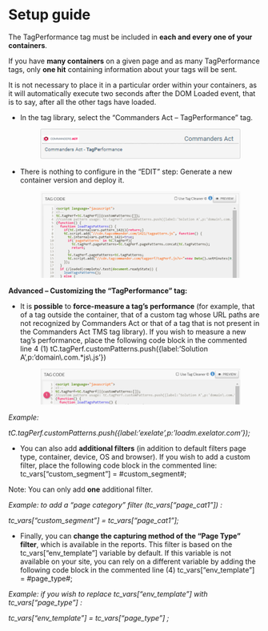 # Setup guide

The TagPerformance tag must be included in **each and every one of your containers**.

If you have **many containers** on a given page and as many TagPerformance tags, only **one hit** containing information about your tags will be sent.

It is not necessary to place it in a particular order within your containers, as it will automatically execute two seconds after the DOM Loaded event, that is to say, after all the other tags have loaded.

*   In the tag library, select the “Commanders Act – TagPerformance” tag.

    <figure><img src="../../../../../../../.gitbook/assets/image (319).png" alt=""><figcaption></figcaption></figure>
*   There is nothing to configure in the “EDIT” step: Generate a new container version and deploy it.

    <figure><img src="../../../../../../../.gitbook/assets/image (320).png" alt=""><figcaption></figcaption></figure>

**Advanced – Customizing the “TagPerformance” tag:**

*   It is **possible** to **force-measure a tag’s performance** (for example, that of a tag outside the container, that of a custom tag whose URL paths are not recognized by Commanders Act or that of a tag that is not present in the Commanders Act TMS tag library). If you wish to measure a new tag’s performance, place the following code block in the commented line 4 (1) tC.tagPerf.customPatterns.push({label:’Solution A’,p:’domain\\.com.\*js\\.js’})

    <figure><img src="../../../../../../../.gitbook/assets/image (321).png" alt=""><figcaption></figcaption></figure>

_Example:_

_tC.tagPerf.customPatterns.push({label:’exelate’,p:’loadm.exelator.com’});_

* You can also add **additional filters** (in addition to default filters page type, container, device, OS and browser). If you wish to add a custom filter, place the following code block in the commented line: tc\_vars\[“custom\_segment”] = #custom\_segment#;

Note: You can only add **one** additional filter.

_Example: to add a “page category” filter (tc\_vars\[“page\_cat1”]) :_

_tc\_vars\[“custom\_segment”] = tc\_vars\[“page\_cat1”];_

* Finally, you can **change the capturing method of the “Page Type” filter**, which is available in the reports. This filter is based on the tc\_vars\[“env\_template”] variable by default. If this variable is not available on your site, you can rely on a different variable by adding the following code block in the commented line (4) tc\_vars\[“env\_template”] = #page\_type#;

_Example: if you wish to replace tc\_vars\[“env\_template”] with tc\_vars\[“page\_type”] :_

_tc\_vars\[“env\_template”] = tc\_vars\[“page\_type”] ;_
